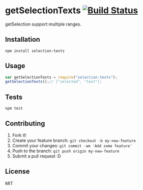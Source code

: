 # getSelectionTexts [![Build Status](https://travis-ci.org/azu/getSelectionTexts.svg?branch=master)](https://travis-ci.org/azu/getSelectionTexts)

getSelection support multiple ranges.

## Installation

    npm install selection-texts

## Usage

```js
var getSelectionTexts = require("selection-texts");
getSelectionTexts();// ["selected", "text"];
```

## Tests

```
npm test
```

## Contributing

1. Fork it!
2. Create your feature branch: `git checkout -b my-new-feature`
3. Commit your changes: `git commit -am 'Add some feature'`
4. Push to the branch: `git push origin my-new-feature`
5. Submit a pull request :D

## License

MIT
